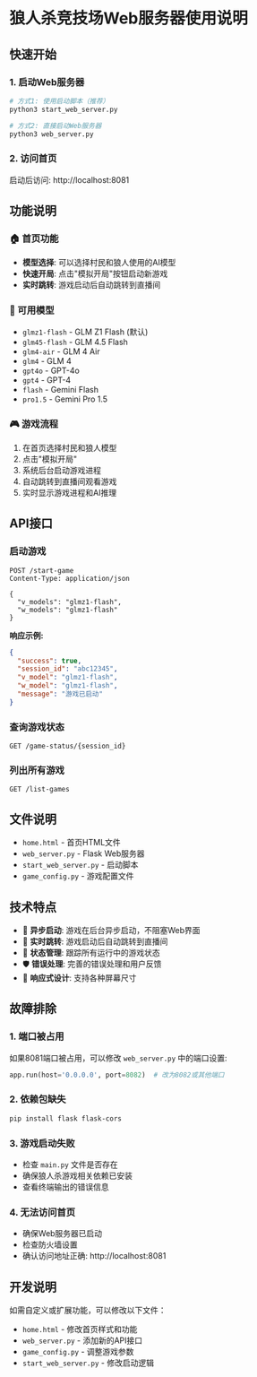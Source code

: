 # 狼人杀竞技场Web服务器使用说明

## 快速开始

### 1. 启动Web服务器
```bash
# 方式1: 使用启动脚本（推荐）
python3 start_web_server.py

# 方式2: 直接启动Web服务器
python3 web_server.py
```

### 2. 访问首页
启动后访问: http://localhost:8081

## 功能说明

### 🏠 首页功能
- **模型选择**: 可以选择村民和狼人使用的AI模型
- **快速开局**: 点击"模拟开局"按钮启动新游戏
- **实时跳转**: 游戏启动后自动跳转到直播间

### 🤖 可用模型
- `glmz1-flash` - GLM Z1 Flash (默认)
- `glm45-flash` - GLM 4.5 Flash
- `glm4-air` - GLM 4 Air
- `glm4` - GLM 4
- `gpt4o` - GPT-4o
- `gpt4` - GPT-4
- `flash` - Gemini Flash
- `pro1.5` - Gemini Pro 1.5

### 🎮 游戏流程
1. 在首页选择村民和狼人模型
2. 点击"模拟开局"
3. 系统后台启动游戏进程
4. 自动跳转到直播间观看游戏
5. 实时显示游戏进程和AI推理

## API接口

### 启动游戏
```http
POST /start-game
Content-Type: application/json

{
  "v_models": "glmz1-flash",
  "w_models": "glmz1-flash"
}
```

**响应示例:**
```json
{
  "success": true,
  "session_id": "abc12345",
  "v_model": "glmz1-flash",
  "w_model": "glmz1-flash",
  "message": "游戏已启动"
}
```

### 查询游戏状态
```http
GET /game-status/{session_id}
```

### 列出所有游戏
```http
GET /list-games
```

## 文件说明

- `home.html` - 首页HTML文件
- `web_server.py` - Flask Web服务器
- `start_web_server.py` - 启动脚本
- `game_config.py` - 游戏配置文件

## 技术特点

- 🚀 **异步启动**: 游戏在后台异步启动，不阻塞Web界面
- 🎯 **实时跳转**: 游戏启动后自动跳转到直播间
- 🔄 **状态管理**: 跟踪所有运行中的游戏状态
- 🛡️ **错误处理**: 完善的错误处理和用户反馈
- 📱 **响应式设计**: 支持各种屏幕尺寸

## 故障排除

### 1. 端口被占用
如果8081端口被占用，可以修改 `web_server.py` 中的端口设置:
```python
app.run(host='0.0.0.0', port=8082)  # 改为8082或其他端口
```

### 2. 依赖包缺失
```bash
pip install flask flask-cors
```

### 3. 游戏启动失败
- 检查 `main.py` 文件是否存在
- 确保狼人杀游戏相关依赖已安装
- 查看终端输出的错误信息

### 4. 无法访问首页
- 确保Web服务器已启动
- 检查防火墙设置
- 确认访问地址正确: http://localhost:8081

## 开发说明

如需自定义或扩展功能，可以修改以下文件：

- `home.html` - 修改首页样式和功能
- `web_server.py` - 添加新的API接口
- `game_config.py` - 调整游戏参数
- `start_web_server.py` - 修改启动逻辑
